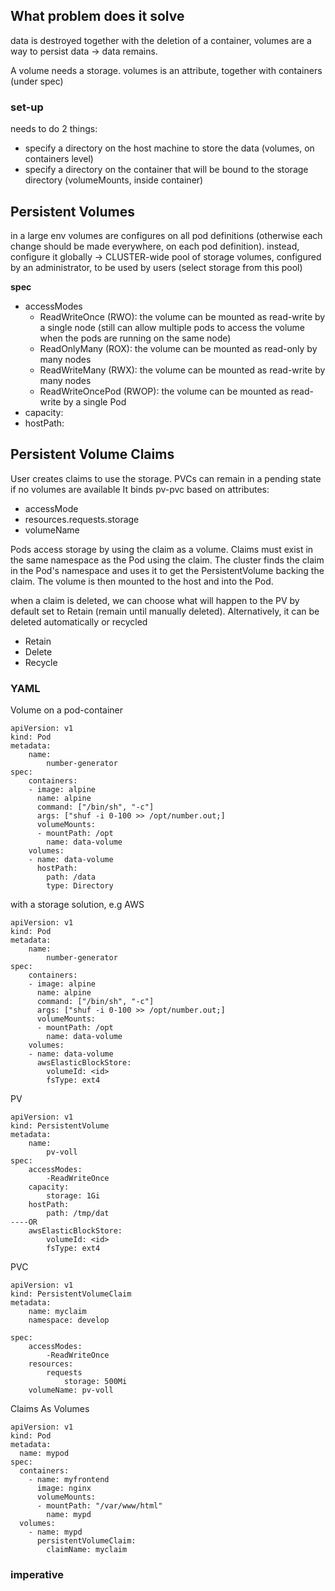 ## What problem does it solve

data is destroyed together with the deletion of a container, volumes are a way to persist data -> data remains.

A volume needs a storage.
volumes is an attribute, together with containers (under spec)

### set-up
needs to do 2 things:
* specify a directory on the host machine to store the data (volumes, on containers level)
* specify a directory on the container that will be bound to the storage directory (volumeMounts, inside container)

## Persistent Volumes
in a large env volumes are configures on all pod definitions (otherwise each change should be made everywhere, on each pod definition).
instead, configure it globally ->
CLUSTER-wide pool of storage volumes, configured by an administrator, to be used by users (select storage from this pool)

**spec**
* accessModes
  * ReadWriteOnce (RWO): the volume can be mounted as read-write by a single node (still can allow multiple pods to access the volume when the pods are running on the same node)
  * ReadOnlyMany (ROX): the volume can be mounted as read-only by many nodes
  * ReadWriteMany (RWX): the volume can be mounted as read-write by many nodes
  * ReadWriteOncePod (RWOP): the volume can be mounted as read-write by a single Pod
* capacity:
* hostPath: 

## Persistent Volume Claims
User creates claims to use the storage.
PVCs can remain in a pending state if no volumes are available
It binds pv-pvc based on attributes:
* accessMode
* resources.requests.storage
* volumeName

Pods access storage by using the claim as a volume.
Claims must exist in the same namespace as the Pod using the claim. The cluster finds the claim in the Pod's namespace and uses it to get the PersistentVolume backing the claim. The volume is then mounted to the host and into the Pod.

when a claim is deleted, we can choose what will happen to the PV
by default set to Retain (remain until manually deleted). Alternatively, it can be deleted automatically or recycled
* Retain
* Delete
* Recycle

### YAML
Volume on a pod-container
```angular2html
apiVersion: v1
kind: Pod
metadata:
	name:
		number-generator
spec:
	containers:
	- image: alpine
	  name: alpine
	  command: ["/bin/sh", "-c"]
	  args: ["shuf -i 0-100 >> /opt/number.out;]
	  volumeMounts:
	  - mountPath: /opt
	    name: data-volume
	volumes:
	- name: data-volume
	  hostPath:
	  	path: /data
	  	type: Directory
```

with a storage solution, e.g AWS
```angular2html
apiVersion: v1
kind: Pod
metadata:
	name:
		number-generator
spec:
	containers:
	- image: alpine
	  name: alpine
	  command: ["/bin/sh", "-c"]
	  args: ["shuf -i 0-100 >> /opt/number.out;]
	  volumeMounts:
	  - mountPath: /opt
	    name: data-volume
	volumes:
	- name: data-volume
	  awsElasticBlockStore:
	  	volumeId: <id>
	  	fsType: ext4
```
PV
```angular2html
apiVersion: v1
kind: PersistentVolume
metadata:
	name:
		pv-voll
spec:
	accessModes:
		-ReadWriteOnce
	capacity:
		storage: 1Gi
	hostPath:
		path: /tmp/dat
----OR
	awsElasticBlockStore:
	  	volumeId: <id>
	  	fsType: ext4	
```

PVC
```angular2html
apiVersion: v1
kind: PersistentVolumeClaim
metadata:
	name: myclaim
	namespace: develop

spec:
	accessModes:
		-ReadWriteOnce
	resources:
		requests
			storage: 500Mi
	volumeName: pv-voll	
```

Claims As Volumes
```angular2html
apiVersion: v1
kind: Pod
metadata:
  name: mypod
spec:
  containers:
    - name: myfrontend
      image: nginx
      volumeMounts:
      - mountPath: "/var/www/html"
        name: mypd
  volumes:
    - name: mypd
      persistentVolumeClaim:
        claimName: myclaim
```
### imperative
